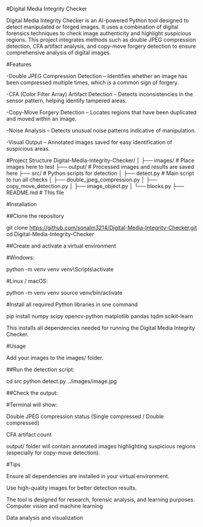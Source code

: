 #Digital Media Integrity Checker

Digital Media Integrity Checker is an AI-powered Python tool designed to detect manipulated or forged images. It uses a combination of digital forensics techniques to check image authenticity and highlight suspicious regions. This project integrates methods such as double JPEG compression detection, CFA artifact analysis, and copy-move forgery detection to ensure comprehensive analysis of digital images.

#Features

-Double JPEG Compression Detection – Identifies whether an image has been compressed multiple times, which is a common sign of forgery.

-CFA (Color Filter Array) Artifact Detection – Detects inconsistencies in the sensor pattern, helping identify tampered areas.

-Copy-Move Forgery Detection – Locates regions that have been duplicated and moved within an image.

-Noise Analysis – Detects unusual noise patterns indicative of manipulation.

-Visual Output – Annotated images saved for easy identification of suspicious areas.

#Project Structure
Digital-Media-Integrity-Checker/
│
├── images/                # Place images here to test
├── output/                # Processed images and results are saved here
├── src/                   # Python scripts for detection
│   ├── detect.py          # Main script to run all checks
│   ├── double_jpeg_compression.py
│   ├── copy_move_detection.py
│   ├── image_object.py
│   └── blocks.py
├── README.md              # This file

#Installation

##Clone the repository

git clone https://github.com/sonalm3214/Digital-Media-Integrity-Checker.git
cd Digital-Media-Integrity-Checker


##Create and activate a virtual environment

#Windows:

python -m venv venv
venv\Scripts\activate


#Linux / macOS:

python -m venv venv
source venv/bin/activate


#Install all required Python libraries in one command

pip install numpy scipy opencv-python matplotlib pandas tqdm scikit-learn


This installs all dependencies needed for running the Digital Media Integrity Checker.

#Usage

Add your images to the images/ folder.

##Run the detection script:

cd src
python detect.py ../images/image.jpg


##Check the output:

#Terminal will show:

Double JPEG compression status (Single compressed / Double compressed)

CFA artifact count

output/ folder will contain annotated images highlighting suspicious regions (especially for copy-move detection).

#Tips

Ensure all dependencies are installed in your virtual environment.

Use high-quality images for better detection results.

The tool is designed for research, forensic analysis, and learning purposes.
Computer vision and machine learning

Data analysis and visualization

